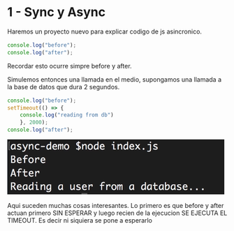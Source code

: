 # 1 - Sync y Async

Haremos un proyecto nuevo para explicar codigo de js asincronico.

```javascript
console.log("before");
console.log("after");
```

Recordar esto ocurre simpre before y after.

Simulemos entonces una llamada en el medio, supongamos una llamada a la base de datos que dura 2 segundos.

```javascript
console.log("before");
setTimeout(() => {
    console.log("reading from db")
    }, 2000);
console.log("after");
```

![](../../../.gitbook/assets/imagen%20%28277%29.png)

Aqui suceden muchas cosas interesantes. Lo primero es que before y after actuan primero SIN ESPERAR y luego recien de la ejecucion SE EJECUTA EL TIMEOUT. Es decir ni siquiera se pone a esperarlo



